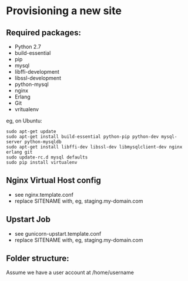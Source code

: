 Provisioning a new site
======================

## Required packages:

* Python 2.7
* build-essential
* pip
* mysql
* libffi-development
* libssl-development
* python-mysql
* nginx
* Erlang
* Git
* vritualenv

eg, on Ubuntu:

    sudo apt-get update
    sudo apt-get install build-essential python-pip python-dev mysql-server python-mysqldb
    sudo apt-get install libffi-dev libssl-dev libmysqlclient-dev nginx erlang git
    sudo update-rc.d mysql defaults
    sudo pip install virtualenv

## Nginx Virtual Host config

* see nginx.template.conf
* replace SITENAME with, eg, staging.my-domain.com

## Upstart Job

* see gunicorn-upstart.template.conf
* replace SITENAME with, eg, staging.my-domain.com

## Folder structure:
Assume we have a user account at /home/username
